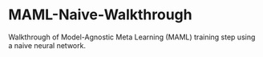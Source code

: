 # MAML-Naive-Walkthrough
Walkthrough of Model-Agnostic Meta Learning (MAML) training step using a naive neural network.
